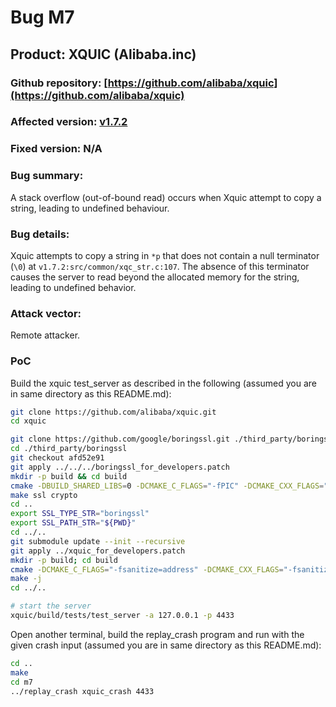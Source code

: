 # Bug M7

## Product: XQUIC (Alibaba.inc)
### Github repository: [https://github.com/alibaba/xquic](https://github.com/alibaba/xquic)
### Affected version: [v1.7.2](https://github.com/alibaba/xquic/releases/tag/v1.7.2)
### Fixed version: N/A

### Bug summary:
A stack overflow (out-of-bound read) occurs when Xquic attempt to copy a string, leading to undefined behaviour.

### Bug details: 
Xquic attempts to copy a string in ```*p``` that does not contain a null terminator (```\0```) at ```v1.7.2:src/common/xqc_str.c:107```. The absence of this terminator causes the server to read beyond the allocated memory for the string, leading to undefined behavior.

### Attack vector:
Remote attacker.

### PoC
Build the xquic test_server as described in the following (assumed you are in same directory as this README.md):
```bash
git clone https://github.com/alibaba/xquic.git
cd xquic

git clone https://github.com/google/boringssl.git ./third_party/boringssl
cd ./third_party/boringssl
git checkout afd52e91
git apply ../../../boringssl_for_developers.patch
mkdir -p build && cd build
cmake -DBUILD_SHARED_LIBS=0 -DCMAKE_C_FLAGS="-fPIC" -DCMAKE_CXX_FLAGS="-fPIC" ..
make ssl crypto
cd ..
export SSL_TYPE_STR="boringssl"
export SSL_PATH_STR="${PWD}"
cd ../..
git submodule update --init --recursive
git apply ../xquic_for_developers.patch
mkdir -p build; cd build
cmake -DCMAKE_C_FLAGS="-fsanitize=address" -DCMAKE_CXX_FLAGS="-fsanitize=address" -DCMAKE_EXE_LINKER_FLAGS="-fsanitize=address" -DGCOV=on -DCMAKE_BUILD_TYPE=Debug -DXQC_ENABLE_TESTING=1 -DXQC_SUPPORT_SENDMMSG_BUILD=1 -DXQC_ENABLE_EVENT_LOG=1 -DXQC_ENABLE_BBR2=1 -DXQC_ENABLE_RENO=1 -DSSL_TYPE=${SSL_TYPE_STR} -DSSL_PATH=${SSL_PATH_STR} ..
make -j
cd ../..

# start the server
xquic/build/tests/test_server -a 127.0.0.1 -p 4433
```
Open another terminal, build the replay_crash program and run with the given crash input (assumed you are in same directory as this README.md):
```bash
cd ..
make
cd m7
../replay_crash xquic_crash 4433
```